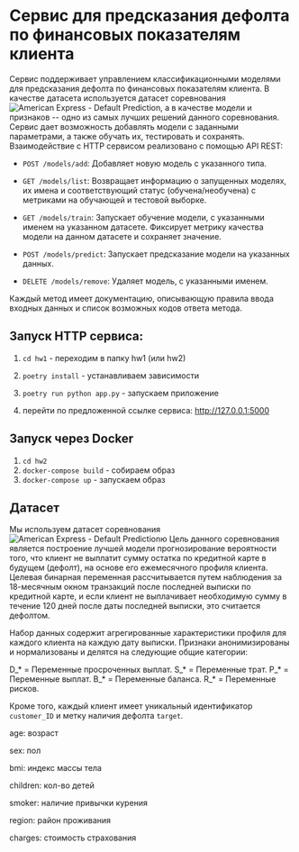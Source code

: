 # Сервис для предсказания дефолта по финансовых показателям клиента

Сервис поддерживает управлением классификационными моделями для предсказания дефолта по финансовых показателям клиента. В качестве датасета используется датасет соревнования ![American Express - Default Prediction](https://www.kaggle.com/competitions/amex-default-prediction), а в качестве модели и признаков -- одно из самых лучших решений данного соревнования.  Сервис дает возможность добавлять модели с заданными параметрами, а также обучать их, тестировать и сохранять. Взаимодействие с HTTP сервисом реализовано с помощью API REST:

* `POST /models/add`: Добавляет новую модель с указанного типа.

* `GET /models/list`: Возвращает информацию о запущенных моделях, их имена и соответствующий статус (обучена/необучена) с метриками на обучающей и тестовой выборке.

* `GET /models/train`: Запускает обучение модели, с указанными именем на указанном датасете. Фиксирует метрику качества модели на данном датасете и сохраняет значение.

* `POST /models/predict`: Запускает предсказание модели на указанных данных.

* `DELETE /models/remove`: Удаляет модель, с указанными именем.

Каждый метод имеет документацию, описывающую правила ввода входных данных и список возможных кодов ответа метода.

## Запуск HTTP сервиса:

1. `cd hw1` - переходим в папку hw1 (или hw2)

2. `poetry install` - устанавливаем зависимости
 
3. `poetry run python app.py` - запускаем приложение

4. перейти по предложенной ссылке сервиса: http://127.0.0.1:5000

## Запуск через Docker

1. `cd hw2`
2. `docker-compose build` - собираем образ
3. `docker-compose up` - запускаем образ

## Датасет

Мы используем датасет соревнования ![American Express - Default Prediction](https://www.kaggle.com/competitions/amex-default-prediction)ю Цель данного соревнования является построение лучшей модели прогнозирование вероятности того, что клиент не выплатит сумму остатка по кредитной карте в будущем (дефолт), на основе его ежемесячного профиля клиента. Целевая бинарная переменная рассчитывается путем наблюдения за 18-месячным окном транзакций после последней выписки по кредитной карте, и если клиент не выплачивает необходимую сумму в течение 120 дней после даты последней выписки, это считается дефолтом.

Набор данных содержит агрегированные характеристики профиля для каждого клиента на каждую дату выписки. Признаки анонимизированы и нормализованы и делятся на следующие общие категории:

D_* = Переменные просроченных выплат.
S_* = Переменные трат.
P_* = Переменные выплат.
B_* = Переменные баланса.
R_* = Переменные рисков.

Кроме того, каждый клиент имеет уникальный идентификатор `customer_ID` и метку наличия дефолта `target`.


age: возраст

sex: пол

bmi: индекс массы тела

children: кол-во детей

smoker: наличие привычки курения

region: район проживания

charges: стоимость страхования
